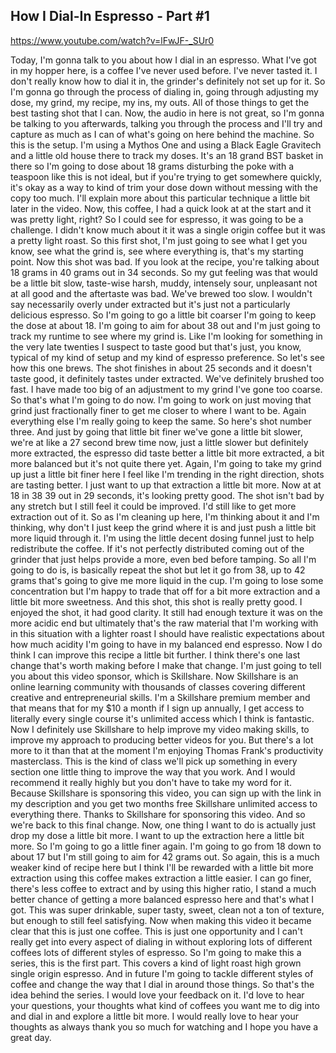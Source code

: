 ## How I Dial-In Espresso - Part #1

<https://www.youtube.com/watch?v=lFwJF-_SUr0>

Today, I'm gonna talk to you about
how I dial in an espresso.
What I've got in my hopper here,
is a coffee I've never used before.
I've never tasted it.
I don't really know how to dial it in,
the grinder's definitely
not set up for it.
So I'm gonna go through
the process of dialing in,
going through adjusting my dose,
my grind, my recipe, my ins, my outs.
All of those things to get the
best tasting shot that I can.
Now, the audio in here is not great,
so I'm gonna be talking to you afterwards,
talking you through the process
and I'll try and capture as much as I can
of what's going on here
behind the machine.
So this is the setup.
I'm using a Mythos One and
using a Black Eagle Gravitech
and a little old house
there to track my doses.
It's an 18 grand BST basket in there
so I'm going to dose about 18 grams
disturbing the poke with a teaspoon
like this is not ideal, but
if you're trying to get
somewhere quickly, it's okay
as a way to kind of trim your dose down
without messing with the copy too much.
I'll explain more about
this particular technique
a little bit later in the video.
Now, this coffee, I had a quick look at
at the start and it was
pretty light, right?
So I could see for espresso,
it was going to be a challenge.
I didn't know much about it
it was a single origin coffee
but it was a pretty light roast.
So this first shot, I'm
just going to see what I get
you know, see what the grind
is, see where everything is,
that's my starting point.
Now this shot was
bad.
If you look at the recipe, you're talking
about 18 grams in 40
grams out in 34 seconds.
So my gut feeling was that
would be a little bit slow,
taste-wise harsh, muddy,
intensely sour, unpleasant
not at all good and
the aftertaste was bad.
We've brewed too slow.
I wouldn't say necessarily
overly under extracted
but it's just not a
particularly delicious espresso.
So I'm going to go a little bit coarser
I'm going to keep the dose at about 18.
I'm going to aim for
about 38 out and I'm just
going to track my runtime
to see where my grind is.
Like I'm looking for something
in the very late twenties
I suspect to taste good
but that's just, you know, typical
of my kind of setup and my
kind of espresso preference.
So let's see how this one brews.
The shot finishes in about 25 seconds
and it doesn't taste good,
it definitely tastes under extracted.
We've definitely brushed too fast.
I have made too big
of an adjustment to my
grind I've gone too coarse.
So that's what I'm going to do now.
I'm going to work on
just moving that grind
just fractionally finer to get me closer
to where I want to be.
Again everything else I'm
really going to keep the same.
So here's shot number three.
And just by going that little bit finer
we've gone a little bit slower,
we're at like a 27 second brew time now,
just a little slower
but definitely more extracted,
the espresso did taste better
a little bit more extracted,
a bit more balanced
but it's not quite there yet.
Again, I'm going to take my
grind up just a little bit finer here
I feel like I'm trending
in the right direction,
shots are tasting better.
I just want to up that
extraction a little bit more.
Now at at 18
in 38 39 out in 29 seconds,
it's looking pretty good.
The shot isn't bad by any stretch
but I still feel it could be improved.
I'd still like to get
more extraction out of it.
So as I'm cleaning up
here, I'm thinking about it
and I'm thinking, why don't
I just keep the grind where it is
and just push a little bit
more liquid through it.
I'm using the little
decent dosing funnel just
to help redistribute the coffee.
If it's not perfectly distributed
coming out of the grinder
that just helps provide a
more, even bed before tamping.
So all I'm going to do is,
is basically repeat the shot
but let it go from 38, up to 42 grams
that's going to give me
more liquid in the cup.
I'm going to lose some concentration
but I'm happy to trade that off
for a bit more extraction and
a little bit more sweetness.
And this shot, this shot
is really pretty good.
I enjoyed the shot, it had good clarity.
It still had enough texture
it was on the more acidic end
but ultimately that's the
raw material that I'm working
with in this situation
with a lighter roast
I should have realistic expectations
about how much acidity I'm going to have
in my balanced end espresso.
Now I do think I can improve this recipe
a little bit further.
I think there's one last
change that's worth making
before I make that change.
I'm just going to tell you
about this video sponsor,
which is Skillshare.
Now Skillshare is an
online learning community
with thousands of classes
covering different creative
and entrepreneurial skills.
I'm a Skillshare premium member
and that means that for my $10 a month
if I sign up annually, I get access
to literally every single
course it's unlimited access
which I think is fantastic.
Now I definitely use Skillshare
to help improve my video
making skills, to improve my approach
to producing better videos for you.
But there's a lot more
to it than that at the
moment I'm enjoying Thomas
Frank's productivity masterclass.
This is the kind
of class we'll pick up
something in every section
one little thing to improve
the way that you work.
And I would recommend it really highly
but you don't have to take my word for it.
Because Skillshare is
sponsoring this video,
you can sign up with the link
in my description and you get
two months free Skillshare
unlimited access to everything there.
Thanks to Skillshare for
sponsoring this video.
And so we're back to this final change.
Now, one thing I want
to do is actually just
drop my dose a little bit more.
I want to up the extraction
here a little bit more.
So I'm going to go a little finer again.
I'm going to go from 18 down to about 17
but I'm still going to
aim for 42 grams out.
So again, this is a much
weaker kind of recipe here
but I think I'll be
rewarded with a little bit
more extraction using this coffee
makes extraction a little easier.
I can go finer, there's
less coffee to extract
and by using this higher ratio,
I stand a much better chance
of getting a more balanced espresso here
and that's what I got.
This was super drinkable,
super tasty, sweet, clean
not a ton of texture, but
enough to still feel satisfying.
Now when making this video
it became clear that
this is just one coffee.
This is just one opportunity
and I can't really get into every aspect
of dialing in without exploring
lots of different coffees
lots of different styles of espresso.
So I'm going to make this a
series, this is the first part.
This covers a kind of light roast
high grown single origin espresso.
And in future
I'm going to tackle
different styles of coffee
and change the way that I
dial in around those things.
So that's the idea behind the series.
I would love your feedback on it.
I'd love to hear your
questions, your thoughts
what kind of coffees you want me to dig
into and dial in and
explore a little bit more.
I would really love to hear your thoughts
as always thank you so much
for watching and I hope
you have a great day.
